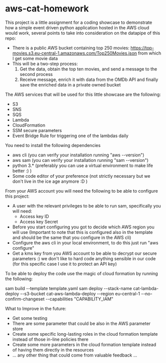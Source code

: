 # aws-cat-homework

This project is a little assignment for a coding showcase to demonstrate how a simple event driven python application hosted in the AWS cloud would work, several points to take into consideration on the datapipe of this repo:

* There is a public AWS bucket containing top 250 movies: https://top-movies.s3.eu-central-1.amazonaws.com/Top250Movies.json from which I get some movie data
* This will be a two-step process:
    1. Get the data, obtain the top ten movies, and send a message to the second process
    2. Receive message, enrich it with data from the OMDb API and finally save the enriched data in a private owned bucket

The AWS services that will be used for this little showcase are the following:

* S3
* SNS
* SQS
* Lambda
* CloudFormation
* SSM secure parameters
* Event Bridge Rule for triggering one of the lambdas daily


You need to install the following dependencies

* aws cli (you can verify your installation running "aws --version")
* aws sam (you can verify your installation running "sam --version")
* python 3.* (preferably you can use a virtual environment to make life better :) )
* Some code editor of your preference (not strictly necessary but we don't live in the ice age anymore :D )

From your AWS account you will need the following to be able to configure this project:

* A user with the relevant privileges to be able to run sam, specifically you will need:
  * Access key ID
  * Access key Secret
* Before you start configuring you got to decide which AWS region you will use (Important to note that this is configured also in the template and should be the same that you configure in the AWS cli)
* Configure the aws cli in your local environment, to do this just run "aws configure"
* Get a kms key from you AWS account to be able to decrypt our secure parameters :) we don't like to hard code anything sensible in our code (for this specific case I use it to protect an API key)

To be able to deploy the code use the magic of cloud formation by running the following:

sam build  --template template.yaml
sam deploy --stack-name cat-lambda-deploy --s3-bucket cat-aws-lambda-deploy --region eu-central-1 --no-confirm-changeset --capabilities "CAPABILITY_IAM"


What to Improve in the future:
* Get some testing 
* There are some parameter that could be also in the AWS parameter store
* Create some specific long-lasting roles in the cloud formation template instead of those in-line policies there
* Create some more parameters in the cloud formation template instead of having them directly in the resources
* ... any other thing that could come from valuable feedback ...
